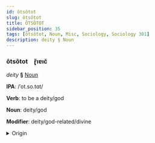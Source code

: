 ```yaml
---
id: ôtsôtot
slug: ôtsôtot
title: ÔTSÔTOT
sidebar_position: 35
tags: [ôtsôtot, Noun, Misc, Sociology, Sociology 301]
description: deity § Noun
---
```


### ôtsôtot&emsp;<span kind="abugida">ɽ̆ıɐıc̆</span>

*deity* **§** [Noun](../../tags/Noun)

**IPA**: /ˈot.so.tɑt/

**Verb**: to be a deity/god

**Noun**: deity/god

**Modifier**: deity/god-related/divine

<details>
    <summary>Origin</summary>
    Atakapa o'tsotat -<br/>
    <em>Misc Language Family</em>
</details>